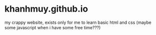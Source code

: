 # khanhmuy.github.io
my crappy website, exists only for me to learn basic html and css (maybe some javascript when i have some free time???)
